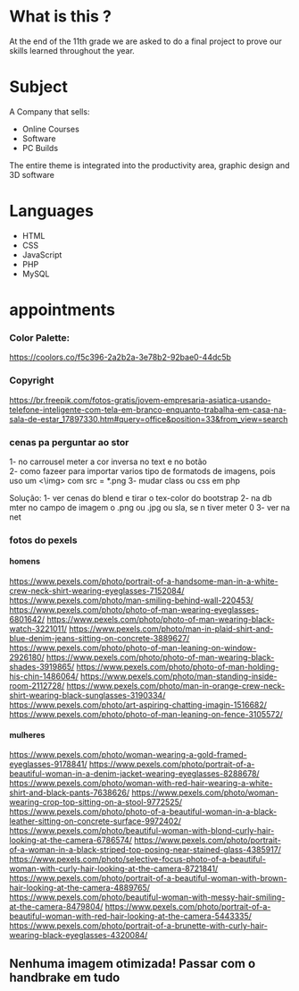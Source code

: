 # What is this ?
At the end of the 11th grade we are asked to do a final project to prove our skills learned throughout the year.

# Subject

A Company that sells:
 - Online Courses
 - Software
 - PC Builds

The entire theme is integrated into the productivity area, graphic design and 3D software

# Languages
- HTML
- CSS
- JavaScript
- PHP
- MySQL


# appointments
### Color Palette:
https://coolors.co/f5c396-2a2b2a-3e78b2-92bae0-44dc5b

### Copyright
https://br.freepik.com/fotos-gratis/jovem-empresaria-asiatica-usando-telefone-inteligente-com-tela-em-branco-enquanto-trabalha-em-casa-na-sala-de-estar_17897330.htm#query=office&position=33&from_view=search

### cenas pa perguntar ao stor
1- no carrousel meter a cor inversa no text e no botão    
2- como fazeer para importar varios tipo de formatods de imagens, pois uso um <\img> com src = *.png
3- mudar class ou css em php

Solução:
1- ver cenas do blend e tirar o tex-color do bootstrap
2- na db mter no campo de imagem o .png ou .jpg ou sla, se n tiver meter 0
3- ver na net


### fotos do pexels
#### homens
https://www.pexels.com/photo/portrait-of-a-handsome-man-in-a-white-crew-neck-shirt-wearing-eyeglasses-7152084/
https://www.pexels.com/photo/man-smiling-behind-wall-220453/
https://www.pexels.com/photo/photo-of-man-wearing-eyeglasses-6801642/
https://www.pexels.com/photo/photo-of-man-wearing-black-watch-3221011/
https://www.pexels.com/photo/man-in-plaid-shirt-and-blue-denim-jeans-sitting-on-concrete-3889627/
https://www.pexels.com/photo/photo-of-man-leaning-on-window-2926180/
https://www.pexels.com/photo/photo-of-man-wearing-black-shades-3919865/
https://www.pexels.com/photo/photo-of-man-holding-his-chin-1486064/
https://www.pexels.com/photo/man-standing-inside-room-2112728/
https://www.pexels.com/photo/man-in-orange-crew-neck-shirt-wearing-black-sunglasses-3190334/
https://www.pexels.com/photo/art-aspiring-chatting-imagin-1516682/
https://www.pexels.com/photo/photo-of-man-leaning-on-fence-3105572/

#### mulheres
https://www.pexels.com/photo/woman-wearing-a-gold-framed-eyeglasses-9178841/
https://www.pexels.com/photo/portrait-of-a-beautiful-woman-in-a-denim-jacket-wearing-eyeglasses-8288678/
https://www.pexels.com/photo/woman-with-red-hair-wearing-a-white-shirt-and-black-pants-7638626/
https://www.pexels.com/photo/woman-wearing-crop-top-sitting-on-a-stool-9772525/
https://www.pexels.com/photo/photo-of-a-beautiful-woman-in-a-black-leather-sitting-on-concrete-surface-9972402/
https://www.pexels.com/photo/beautiful-woman-with-blond-curly-hair-looking-at-the-camera-6786574/
https://www.pexels.com/photo/portrait-of-a-woman-in-a-black-striped-top-posing-near-stained-glass-4385917/
https://www.pexels.com/photo/selective-focus-photo-of-a-beautiful-woman-with-curly-hair-looking-at-the-camera-8721841/
https://www.pexels.com/photo/portrait-of-a-beautiful-woman-with-brown-hair-looking-at-the-camera-4889765/
https://www.pexels.com/photo/beautiful-woman-with-messy-hair-smiling-at-the-camera-8479804/
https://www.pexels.com/photo/portrait-of-a-beautiful-woman-with-red-hair-looking-at-the-camera-5443335/
https://www.pexels.com/photo/portrait-of-a-brunette-with-curly-hair-wearing-black-eyeglasses-4320084/

## Nenhuma imagem otimizada! Passar com o handbrake em tudo
